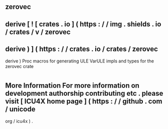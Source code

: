 #
zerovec
-
derive
[
!
[
crates
.
io
]
(
https
:
/
/
img
.
shields
.
io
/
crates
/
v
/
zerovec
-
derive
)
]
(
https
:
/
/
crates
.
io
/
crates
/
zerovec
-
derive
)
Proc
macros
for
generating
ULE
VarULE
impls
and
types
for
the
zerovec
crate
#
#
More
Information
For
more
information
on
development
authorship
contributing
etc
.
please
visit
[
ICU4X
home
page
]
(
https
:
/
/
github
.
com
/
unicode
-
org
/
icu4x
)
.

